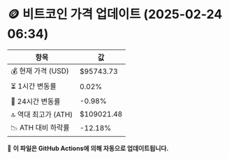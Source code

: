 # 🪙 비트코인 가격 업데이트 (2025-02-24 06:34)

| 항목                | 값 |
|--------------------|----------------|
| 💰 현재 가격 (USD) | $95743.73 |
| ⏳ 1시간 변동률    | 0.02% |
| 📆 24시간 변동률   | -0.98% |
| 🔝 역대 최고가 (ATH) | $109021.48 |
| 📉 ATH 대비 하락률 | -12.18% |

🔄 **이 파일은 GitHub Actions에 의해 자동으로 업데이트됩니다.**
